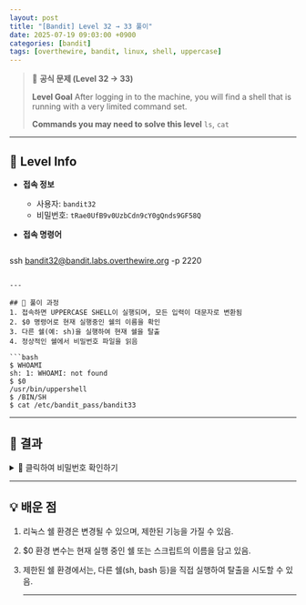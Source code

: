```yaml
---
layout: post
title: "[Bandit] Level 32 → 33 풀이"
date: 2025-07-19 09:03:00 +0900
categories: [bandit]
tags: [overthewire, bandit, linux, shell, uppercase]
---
```


> 📝 **공식 문제 (Level 32 → 33)**
>
> **Level Goal**
> After logging in to the machine, you will find a shell that is running with a very limited command set.
>
> **Commands you may need to solve this level**
> `ls`, `cat`

---

## 🔐 Level Info

- **접속 정보**
  - 사용자: `bandit32`
  - 비밀번호: `tRae0UfB9v0UzbCdn9cY0gQnds9GF58Q`
  
- **접속 명령어**

  ```bash
ssh bandit32@bandit.labs.overthewire.org -p 2220
  ```

---

## 🧪 풀이 과정
1. 접속하면 UPPERCASE SHELL이 실행되며, 모든 입력이 대문자로 변환됨
2. $0 명령어로 현재 실행중인 쉘의 이름을 확인
3. 다른 쉘(예: sh)을 실행하여 현재 쉘을 탈출
4. 정상적인 쉘에서 비밀번호 파일을 읽음

```bash
$ WHOAMI
sh: 1: WHOAMI: not found
$ $0
/usr/bin/uppershell
$ /BIN/SH
$ cat /etc/bandit_pass/bandit33
```

---

## 🎯 결과

<details markdown="1">
<summary>👀 클릭하여 비밀번호 확인하기</summary>

```bash
0Zf11ioIjMVN551jX3CmStKLYqjk54Ga
```

</details>

---

## 💡 배운 점
1. 리눅스 쉘 환경은 변경될 수 있으며, 제한된 기능을 가질 수 있음.
2. $0 환경 변수는 현재 실행 중인 쉘 또는 스크립트의 이름을 담고 있음.
3. 제한된 쉘 환경에서는, 다른 쉘(sh, bash 등)을 직접 실행하여 탈출을 시도할 수 있음.

    ---

